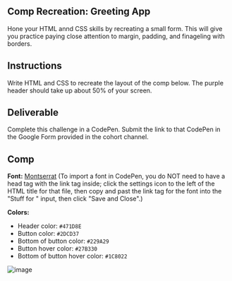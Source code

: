 ## Comp Recreation: Greeting App

Hone your HTML annd CSS skills by recreating a small form. This will give you practice paying close attention to margin, padding, and finageling with borders.

## Instructions

Write HTML and CSS to recreate the layout of the comp below. The purple header should take up about 50% of your screen.

## Deliverable

Complete this challenge in a CodePen. Submit the link to that CodePen in the Google Form provided in the cohort channel.

## Comp

**Font:** [Montserrat](https://fonts.google.com/?query=mont&selection.family=Montserrat) (To import a font in CodePen, you do NOT need to have a head tag with the link tag inside; click the settings icon to the left of the HTML title for that file, then copy and past the link tag for the font into the "Stuff for " input, then click "Save and Close".)

**Colors:**
- Header color: `#471D8E`
- Button color: `#2DCD37`
- Bottom of button color: `#229A29`
- Button hover color: `#27B330`
- Bottom of button hover color: `#1C8022`

![image](https://user-images.githubusercontent.com/25447342/68788061-e9785c00-05ff-11ea-9e1c-ca69e2f4647b.png)
